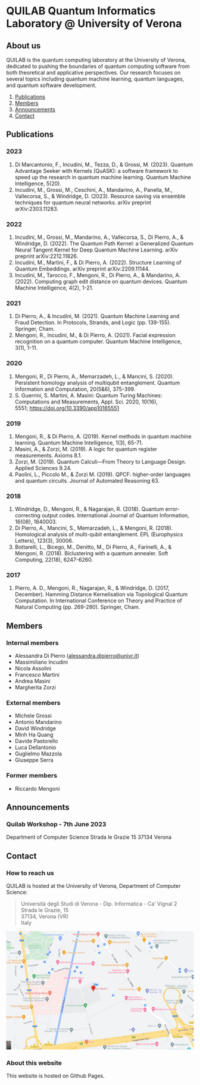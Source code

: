 # QUILAB Quantum Informatics Laboratory @ University of Verona

## About us

QUILAB is the quantum computing laboratory at the University of Verona, dedicated to pushing the boundaries of quantum computing software from both theoretical and applicative perspectives. Our research focuses on several topics including quantum machine learning, quantum languages, and quantum software development.

1. [Publications](#publications)
2. [Members](#members)
3. [Announcements](#announcements)
4. [Contact](#contact)

## Publications  
  
### 2023
1. Di Marcantonio, F., Incudini, M., Tezza, D., & Grossi, M. (2023). Quantum Advantage Seeker with Kernels (QuASK): a software framework to speed up the research in quantum machine learning. Quantum Machine Intelligence, 5(20).
2. Incudini, M., Grossi, M., Ceschini, A., Mandarino, A., Panella, M., Vallecorsa, S., & Windridge, D. (2023). Resource saving via ensemble techniques for quantum neural networks. arXiv preprint arXiv:2303.11283.

### 2022
1. Incudini, M., Grossi, M., Mandarino, A., Vallecorsa, S., Di Pierro, A., & Windridge, D. (2022). The Quantum Path Kernel: a Generalized Quantum Neural Tangent Kernel for Deep Quantum Machine Learning. arXiv preprint arXiv:2212.11826.
2. Incudini, M., Martini, F., & Di Pierro, A. (2022). Structure Learning of Quantum Embeddings. arXiv preprint arXiv:2209.11144.
3. Incudini, M., Tarocco, F., Mengoni, R., Di Pierro, A., & Mandarino, A. (2022). Computing graph edit distance on quantum devices. Quantum Machine Intelligence, 4(2), 1-21.

### 2021
1. Di Pierro, A., & Incudini, M. (2021). Quantum Machine Learning and Fraud Detection. In Protocols, Strands, and Logic (pp. 139-155). Springer, Cham.
2. Mengoni, R., Incudini, M., & Di Pierro, A. (2021). Facial expression recognition on a quantum computer. Quantum Machine Intelligence, 3(1), 1-11.
 
### 2020
1. Mengoni, R., Di Pierro, A., Memarzadeh, L., & Mancini, S. (2020). Persistent homology analysis of multiqubit entanglement. Quantum Information and Computation, 20(5&6), 375-399.
2. S. Guerrini, S. Martini, A. Masini: Quantum Turing Machines: Computations and Measurements, Appl. Sci. 2020, 10(16), 5551; https://doi.org/10.3390/app10165551

### 2019
1. Mengoni, R., & Di Pierro, A. (2019). Kernel methods in quantum machine learning. Quantum Machine Intelligence, 1(3), 65-71.
2. Masini, A., & Zorzi, M. (2019). A logic for quantum register measurements. Axioms 8.1.
3. Zorzi, M. (2019). Quantum Calculi—From Theory to Language Design. Applied Sciences 9.24.
4. Paolini, L., Piccolo M., & Zorzi M. (2019). QPCF: higher-order languages and quantum circuits. Journal of Automated Reasoning 63.

### 2018
1. Windridge, D., Mengoni, R., & Nagarajan, R. (2018). Quantum error-correcting output codes. International Journal of Quantum Information, 16(08), 1840003.
2. Di Pierro, A., Mancini, S., Memarzadeh, L., & Mengoni, R. (2018). Homological analysis of multi-qubit entanglement. EPL (Europhysics Letters), 123(3), 30006.
3. Bottarelli, L., Bicego, M., Denitto, M., Di Pierro, A., Farinelli, A., & Mengoni, R. (2018). Biclustering with a quantum annealer. Soft Computing, 22(18), 6247-6260.

### 2017
1. Pierro, A. D., Mengoni, R., Nagarajan, R., & Windridge, D. (2017, December). Hamming Distance Kernelisation via Topological Quantum Computation. In International Conference on Theory and Practice of Natural Computing (pp. 269-280). Springer, Cham.

## Members   

### Internal members 

- Alessandra Di Pierro (alessandra.dipierro@univr.it)
- Massimiliano Incudini
- Nicola Assolini
- Francesco Martini
- Andrea Masini
- Margherita Zorzi

### External members

- Michele Grossi
- Antonio Mandarino
- David Windridge
- Minh Ha Quang
- Davide Pastorello
- Luca Dellantonio
- Guglielmo Mazzola
- Giuseppe Serra

### Former members

- Riccardo Mengoni

## Announcements

### Quilab Workshop - 7th June 2023 
Department of Computer Science 
Strada le Grazie 15
37134 Verona

## Contact  

### How to reach us

QUILAB is hosted at the University of Verona, Department of Computer Science:

> Università degli Studi di Verona - Dip. Informatica - Ca’ Vignal 2 \
> Strada le Grazie, 15 \
> 37134, Verona (VR) \
> Italy

![](map.png)

### About this website

This website is hosted on Github Pages.
